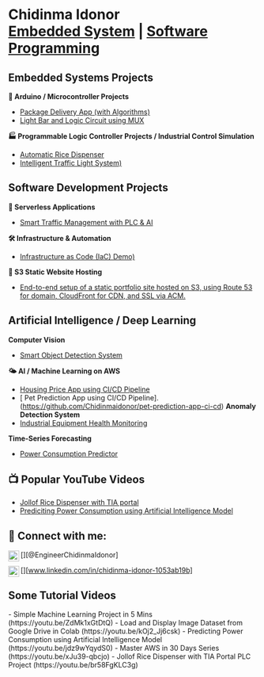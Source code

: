 <h1> Chidinma Idonor<br/><a href="https://github.com/chidinmaidonor">Embedded System</a> | <a href="www.linkedin.com/in/chidinma-idonor-1053ab19b"> Software Programming</a></h1>

<h2> Embedded Systems Projects</h2>

 <b>🧠 Arduino / Microcontroller Projects</b>
  - [Package Delivery App (with Algorithms)](https://github.com/)
  - [Light Bar and Logic Circuit using MUX](https://github.com/Chidinmaidonor/Arduino_Projects-Arduino-Based-Light-Bar-and-Logic-Circuit-Design-Using-Multiplexers)
    
 <b>🏭 Programmable Logic Controller Projects / Industrial Control Simulation</b>
  - [Automatic Rice Dispenser](https://github.com/Chidinmaidonor/PLC-Project-Auto-Rice-Dispenser/blob/master/README.md)
  - [Intelligent Traffic Light System)](https://github.com/Chidinmaidonor/PLC-Project-Three-Junction-Traffic-Light-System-Using-HMI)

<h2> Software Development Projects</h2>
    
 <b>🔧 Serverless Applications</b>
  - [Smart Traffic Management with PLC & AI](https://github.com/) 

 <b> 🛠️ Infrastructure & Automation</b>
  - [Infrastructure as Code (IaC) Demo)](https://github.com/)
 
 <b> 📁 S3 Static Website Hosting</b>
  - [End-to-end setup of a static portfolio site hosted on S3, using Route 53 for domain, CloudFront for CDN, and SSL via ACM.](https://github.com/)

<h2> Artificial Intelligence / Deep Learning</h2>

 <b>Computer Vision</b>
  - [ Smart Object Detection System](https://github.com/)
    
 <b>🌤️ AI / Machine Learning on AWS</b>
  - [ Housing Price App using CI/CD Pipeline](https://github.com/Chidinmaidonor/housing-price-ci-cd-pipeline)
  - [ Pet Prediction App using CI/CD Pipeline].(https://github.com/Chidinmaidonor/pet-prediction-app-ci-cd)
 <b>Anomaly Detection System</b>
  - [ Industrial Equipment Health Monitoring](https://github.com/)
    
 <b>Time-Series Forecasting</b>
  - [ Power Consumption Predictor](https://github.com/Chidinmaidonor/Artificial-Intelligence-Auto-Power-Consumption-predictor/blob/35417525c9d2dc5a41f0f7180f59f2ba993c6624/README.md)
    


<h2>📺 Popular YouTube Videos</h2>

- [Jollof Rice Dispenser with TIA portal](https://youtu.be/br58FgKLC3g)
- [Prediciting Power Consumption using Artificial Intelligence Model](https://youtu.be/jdz9wYqydS0)

<h2> 🤳 Connect with me:</h2>

[<img align="left" alt="chidinmaidonor | YouTube" width="22px" src="https://cdn.jsdelivr.net/npm/simple-icons@v3/icons/youtube.svg" />][@EngineerChidinmaIdonor]

[<img align="left" alt="chidinmaidonor | LinkedIn" width="22px" src="https://cdn.jsdelivr.net/npm/simple-icons@v3/icons/linkedin.svg" />][www.linkedin.com/in/chidinma-idonor-1053ab19b]



[youtube]: https://www.youtube.com/@EngineerChidinmaIdonor

[linkedin]: www.linkedin.com/in/chidinma-idonor-1053ab19b

<h2>Some Tutorial Videos</h2>
- Simple Machine Learning Project in 5 Mins (https://youtu.be/ZdMk1xGtDtQ)
- Load and Display Image Dataset from Google Drive in Colab (https://youtu.be/kOj2_Jj6csk)
- Predicting Power Consumption using Artificial Intelligence Model (https://youtu.be/jdz9wYqydS0)
- Master AWS in 30 Days Series (https://youtu.be/xJu39-qbcjo)
- Jollof Rice Dispenser with TIA Portal PLC Project (https://youtu.be/br58FgKLC3g)

